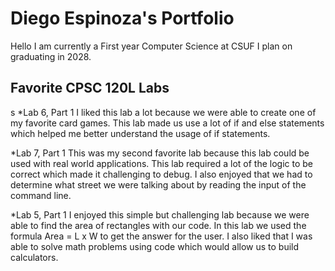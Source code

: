 
# Diego Espinoza's Portfolio 

Hello I am currently a First year Computer Science at CSUF I plan on graduating in 2028.
 
## Favorite CPSC 120L Labs 
s
*Lab 6, Part 1 
I liked this lab a lot because we were able to create one of my favorite card games. This lab made us use a lot of if and else statements which helped me better understand the usage of if statements.

*Lab 7, Part 1 
This was my second favorite lab because this lab could be used with real world applications. This lab required a lot of the logic to be correct which made it challenging to debug. I also enjoyed that we had to determine what street we were talking about by reading the input of the command line.

*Lab 5, Part 1
I enjoyed this simple but challenging lab because we were able to find the area of rectangles with our code. In this lab we used the formula Area = L x W to get the answer for the user. I also liked that I was able to solve math problems using code which would allow us to build calculators.




